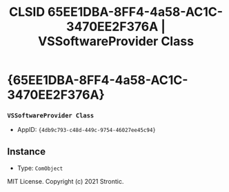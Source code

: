 ﻿---
title: "CLSID 65EE1DBA-8FF4-4a58-AC1C-3470EE2F376A | VSSoftwareProvider Class"
excerpt: What is COM-Object CLSID 65EE1DBA-8FF4-4a58-AC1C-3470EE2F376A?
---

# {65EE1DBA-8FF4-4a58-AC1C-3470EE2F376A}

### `VSSoftwareProvider Class`
* AppID: `{4db9c793-c48d-449c-9754-46027ee45c94}`

## Instance

* Type: `ComObject`

MIT License. Copyright (c) 2021 Strontic.


